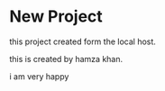 # New Project

this project created form the local host.

this is created by hamza khan.
 
i am very happy